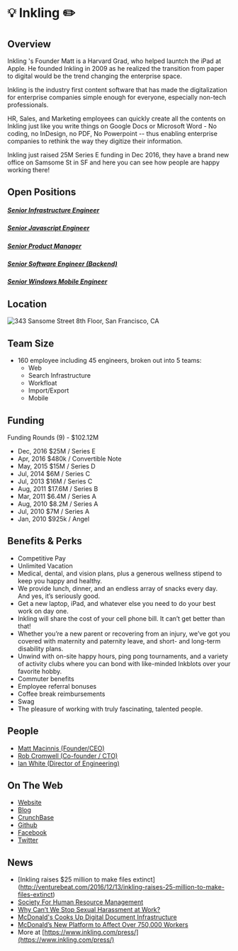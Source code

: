 # 💡 Inkling ✏️

## Overview
Inkling 's Founder Matt is a Harvard Grad, who helped launtch the iPad at Apple.  He founded Inkling in 2009 as he realized the transition from paper to digital would be the trend changing the enterprise space.

Inkling is the industry first content software that has made the digitalization for enterprise companies simple enough for everyone, especially non-tech professionals.

HR, Sales, and Marketing employees can quickly create all the contents on Inkling just like you write things on Google Docs or Microsoft Word - No coding, no InDesign, no PDF, No Powerpoint -- thus enabling enterprise companies to rethink the way they digitize their information.

Inkling just raised 25M Series E funding in Dec 2016, they have a brand new office on Samsome St in SF and here you can see how people are happy working there!

## Open Positions
##### [Senior Infrastructure Engineer](https://github.com/the31337/inkling/blob/master/senior-infrastructure-engineer.md)
##### [Senior Javascript Engineer](https://github.com/the31337/inkling/blob/master/senior-javascript-engineer.md)
##### [Senior Product Manager](https://github.com/the31337/inkling/blob/master/senior-product-manager.md)
##### [Senior Software Engineer (Backend)](https://github.com/the31337/jobs/blob/master/inkling/senior-software-engineer-backend.md)
##### [Senior Windows Mobile Engineer](https://github.com/the31337/jobs/blob/master/inkling/senior-windows-mobile-engineer.md)

## Location
![343 Sansome Street 8th Floor, San Francisco, CA](http://maps.googleapis.com/maps/api/staticmap?center=55+francisco+st+san+francisco+ca&zoom=13&scale=false&size=600x300&maptype=roadmap&format=png&visual_refresh=true&markers=size:mid%7Ccolor:0xff0000%7Clabel:1%7C55+francisco+st+san+francisco+ca)  

## Team Size
+ 160 employee including 45 engineers, broken out into 5 teams:
  + Web
  + Search Infrastructure
  + Workfloat
  + Import/Export
  + Mobile

## Funding
Funding Rounds (9) - $102.12M
+ Dec, 2016	$25M / Series E
+ Apr, 2016	$480k / Convertible Note
+ May, 2015	$15M / Series D
+ Jul, 2014	$6M / Series C
+ Jul, 2013	$16M / Series C
+ Aug, 2011	$17.6M / Series B
+ Mar, 2011	$6.4M / Series A
+ Aug, 2010	$8.2M / Series A
+ Jul, 2010	$7M / Series A
+ Jan, 2010	$925k / Angel

## Benefits & Perks
+ Competitive Pay
+ Unlimited Vacation
+ Medical, dental, and vision plans, plus a generous wellness stipend to keep you happy and healthy.
+ We provide lunch, dinner, and an endless array of snacks every day. And yes, it’s seriously good.
+ Get a new laptop, iPad, and whatever else you need to do your best work on day one.
+ Inkling will share the cost of your cell phone bill. It can’t get better than that!
+ Whether you’re a new parent or recovering from an injury, we’ve got you covered with maternity and paternity leave, and short- and long-term disability plans.
+ Unwind with on-site happy hours, ping pong tournaments, and a variety of activity clubs where you can bond with like-minded Inkblots over your favorite hobby.
+ Commuter benefits
+ Employee referral bonuses
+ Coffee break reimbursements
+ Swag
+ The pleasure of working with truly fascinating, talented people.

## People
+ [Matt Macinnis (Founder/CEO)](https://www.linkedin.com/in/macinnis)
+ [Rob Cromwell (Co-founder / CTO)](https://www.linkedin.com/in/robcromwell)
+ [Ian White (Director of Engineering)](https://www.linkedin.com/in/ianowhite)

## On The Web
+ [Website](https://www.inkling.com)
+ [Blog](https://www.inkling.com/blog)
+ [CrunchBase](https://www.crunchbase.com/organization/inkling-systems)
+ [Github](https://github.com/inkling)
+ [Facebook](https://www.facebook.com/pages/Inkling/377802230525)
+ [Twitter](https://twitter.com/inkling)



## News
+ [Inkling raises $25 million to make files extinct] (http://venturebeat.com/2016/12/13/inkling-raises-25-million-to-make-files-extinct)
+ [Society For Human Resource Management](https://www.shrm.org/resourcesandtools/hr-topics/technology/pages/few-hr-tech-platforms-untouched-by-mobile-trend.aspx?_ga=1.117033743.820016272.1480438705)
+ [Why Can’t We Stop Sexual Harassment at Work?](https://www.bloomberg.com/features/2016-sexual-harassment-policy/#/)
+ [McDonald's Cooks Up Digital Document Infrastructure](http://www.informationweek.com/infrastructure/mcdonalds-cooks-up-digital-document-infrastructure-/a/d-id/1327184)
+ [McDonald’s New Platform to Affect Over 750,000 Workers](https://www.qsrmagazine.com/news/new-platform-affect-over-750000-workers)
+ More at [https://www.inkling.com/press/](https://www.inkling.com/press/)
